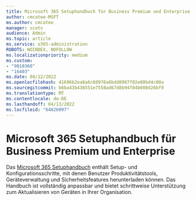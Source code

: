 ```yaml
---
title: Microsoft 365 Setuphandbuch für Business Premium und Enterprise
author: cmcatee-MSFT
ms.author: cmcatee
manager: scotv
audience: Admin
ms.topic: article
ms.service: o365-administration
ROBOTS: NOINDEX, NOFOLLOW
ms.localizationpriority: medium
ms.custom:
- "9010360"
- "16403"
ms.date: 04/12/2022
ms.openlocfilehash: 41696b2ea8a6c60976a6bdd8907f02e88bd4c00a
ms.sourcegitcommit: b6ba43b438551e7558ad67d8b94f84b608d26bf9
ms.translationtype: MT
ms.contentlocale: de-DE
ms.lasthandoff: 04/13/2022
ms.locfileid: "64826097"
---
```

# <a name="microsoft-365-setup-guide-for-business-premium-and-enterprise"></a>Microsoft 365 Setuphandbuch für Business Premium und Enterprise

Das [Microsoft 365 Setuphandbuch](https://admin.microsoft.com/adminportal/home#/modernonboarding/m365setup) enthält Setup- und Konfigurationsschritte, mit denen Benutzer Produktivitätstools, Geräteverwaltung und Sicherheitsfeatures herunterladen können. Das Handbuch ist vollständig anpassbar und bietet schrittweise Unterstützung zum Aktualisieren von Geräten in Ihrer Organisation.
